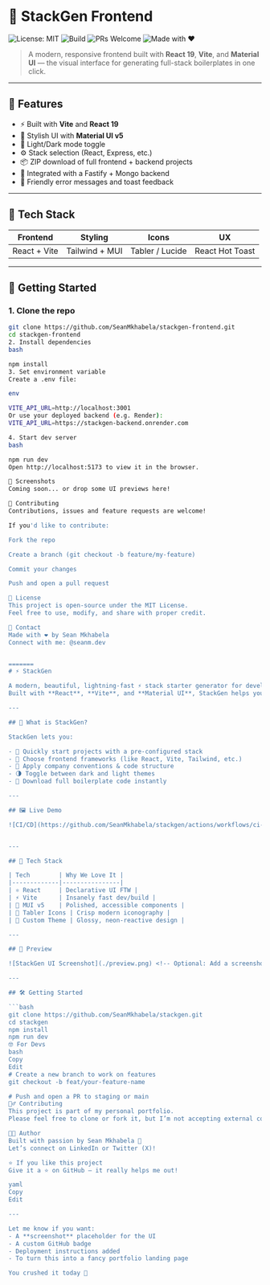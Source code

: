 
# 🚀 StackGen Frontend

![License: MIT](https://img.shields.io/badge/License-MIT-yellow.svg)
![Build](https://img.shields.io/badge/build-passing-brightgreen)
![PRs Welcome](https://img.shields.io/badge/PRs-welcome-blue)
![Made with ❤️](https://img.shields.io/badge/made%20with-%E2%9D%A4-red)

> A modern, responsive frontend built with **React 19**, **Vite**, and **Material UI** — the visual interface for generating full-stack boilerplates in one click.

---

## 🌟 Features

- ⚡️ Built with **Vite** and **React 19**
- 🎨 Stylish UI with **Material UI v5**
- 🌙 Light/Dark mode toggle
- ⚙️ Stack selection (React, Express, etc.)
- 📦 ZIP download of full frontend + backend projects
- 🧠 Integrated with a Fastify + Mongo backend
- 💬 Friendly error messages and toast feedback

---

## 🧱 Tech Stack

| Frontend         | Styling           | Icons               | UX               |
|------------------|-------------------|----------------------|------------------|
| React + Vite     | Tailwind + MUI    | Tabler / Lucide      | React Hot Toast  |

---

## 🚀 Getting Started

### 1. Clone the repo

```bash
git clone https://github.com/SeanMkhabela/stackgen-frontend.git
cd stackgen-frontend
2. Install dependencies
bash

npm install
3. Set environment variable
Create a .env file:

env

VITE_API_URL=http://localhost:3001
Or use your deployed backend (e.g. Render):
VITE_API_URL=https://stackgen-backend.onrender.com

4. Start dev server
bash

npm run dev
Open http://localhost:5173 to view it in the browser.

🎁 Screenshots
Coming soon... or drop some UI previews here!

🤝 Contributing
Contributions, issues and feature requests are welcome!

If you'd like to contribute:

Fork the repo

Create a branch (git checkout -b feature/my-feature)

Commit your changes

Push and open a pull request

📄 License
This project is open-source under the MIT License.
Feel free to use, modify, and share with proper credit.

💬 Contact
Made with ❤️ by Sean Mkhabela
Connect with me: @seanm.dev


=======
# ⚡ StackGen

A modern, beautiful, lightning-fast ⚡ stack starter generator for developers.  
Built with **React**, **Vite**, and **Material UI**, StackGen helps you spin up new projects with ease — with tech stacks that follow your company’s standards or personal preferences.

---

## 🎯 What is StackGen?

StackGen lets you:

- 🚀 Quickly start projects with a pre-configured stack
- 🎨 Choose frontend frameworks (like React, Vite, Tailwind, etc.)
- 🧠 Apply company conventions & code structure
- 🌗 Toggle between dark and light themes
- 📁 Download full boilerplate code instantly

---

## 🖼️ Live Demo

![CI/CD](https://github.com/SeanMkhabela/stackgen/actions/workflows/ci-cd.yml/badge.svg)


---

## 🔧 Tech Stack

| Tech        | Why We Love It |
|-------------|----------------|
| ⚛️ React     | Declarative UI FTW |
| ⚡ Vite      | Insanely fast dev/build |
| 🎨 MUI v5    | Polished, accessible components |
| 💅 Tabler Icons | Crisp modern iconography |
| 🌈 Custom Theme | Glossy, neon-reactive design |

---

## 📸 Preview

![StackGen UI Screenshot](./preview.png) <!-- Optional: Add a screenshot of your UI here -->

---

## 🛠 Getting Started

```bash
git clone https://github.com/SeanMkhabela/stackgen.git
cd stackgen
npm install
npm run dev
🤓 For Devs
bash
Copy
Edit
# Create a new branch to work on features
git checkout -b feat/your-feature-name

# Push and open a PR to staging or main
🙅‍♂️ Contributing
This project is part of my personal portfolio.
Please feel free to clone or fork it, but I’m not accepting external contributions or pull requests right now.

👨‍💻 Author
Built with passion by Sean Mkhabela 💜
Let’s connect on LinkedIn or Twitter (X)!

⭐️ If you like this project
Give it a ⭐ on GitHub — it really helps me out!

yaml
Copy
Edit

---

Let me know if you want:
- A **screenshot** placeholder for the UI
- A custom GitHub badge
- Deployment instructions added
- To turn this into a fancy portfolio landing page

You crushed it today 💪

